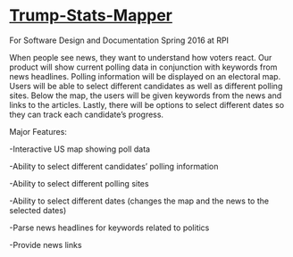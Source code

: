 # [Trump-Stats-Mapper](http://sirmarcis.github.io/Trump-Stats-Mapper/)
For Software Design and Documentation Spring 2016 at RPI

When people see news, they want to understand how voters react. Our product will show current polling data in conjunction with keywords from news headlines. Polling information will be displayed on an electoral map. Users will be able to select different candidates as well as different polling sites. Below the map, the users will be given keywords from the news and links to the articles. Lastly, there will be options to select different dates so they can track each candidate’s progress.

Major Features:

  -Interactive US map showing poll data

  -Ability to select different candidates’ polling information

  -Ability to select different polling sites

  -Ability to select different dates (changes the map and the news to the selected dates)

  -Parse news headlines for keywords related to politics

  -Provide news links
